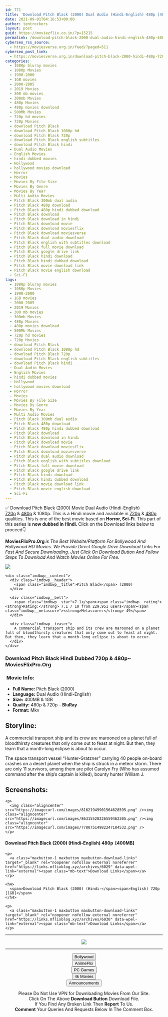 ```yaml
---
id: 771
title: 'Download Pitch Black (2000) Dual Audio (Hindi-English) 480p [400MB] || 720p [1GB]'
date: 2021-09-01T04:16:53+00:00
author: tentrockers
layout: post
guid: https://moviezflix.co.in/?p=15215
permalink: /download-pitch-black-2000-dual-audio-hindi-english-480p-400mb-720p-1gb/
cyberseo_rss_source:
  - https://moviesverse.org.in/feed/?paged=511
cyberseo_post_link:
  - https://moviesverse.org.in/download-pitch-black-2000-hindi-480p-720p/
categories:
  - 1080p bluray movies
  - 1080p Movies
  - 1990-2000
  - 1GB movies
  - 2000-2005
  - 2019 Movies
  - 300 mb movies
  - 300mb Movies
  - 480p Movies
  - 480p movies download
  - 500Mb Movies
  - 720p hd movies
  - 720p Movies
  - download Pitch Black
  - download Pitch Black 1080p hd
  - download Pitch Black 720p
  - download Pitch Black english subtitles
  - download Pitch Black hindi
  - Dual Audio Movies
  - English Movies
  - hindi dubbed movies
  - Hollywood
  - hollywood movies download
  - Horror
  - Movies
  - Movies By File Size
  - Movies By Genre
  - Movies By Year
  - Multi Audio Movies
  - Pitch Black 300mb dual audio
  - Pitch Black 480p download
  - Pitch Black 480p hindi dubbed download
  - Pitch Black download
  - Pitch Black download in hindi
  - Pitch Black download movie
  - Pitch Black download moviesflix
  - Pitch Black download moviesverse
  - Pitch Black dual audio download
  - Pitch Black english with subtitles download
  - Pitch Black full movie download
  - Pitch Black google drive link
  - Pitch Black hindi download
  - Pitch Black hindi dubbed download
  - Pitch Black movie download link
  - Pitch Black movie english download
  - Sci-Fi
tags:
  - 1080p bluray movies
  - 1080p Movies
  - 1990-2000
  - 1GB movies
  - 2000-2005
  - 2019 Movies
  - 300 mb movies
  - 300mb Movies
  - 480p Movies
  - 480p movies download
  - 500Mb Movies
  - 720p hd movies
  - 720p Movies
  - download Pitch Black
  - download Pitch Black 1080p hd
  - download Pitch Black 720p
  - download Pitch Black english subtitles
  - download Pitch Black hindi
  - Dual Audio Movies
  - English Movies
  - hindi dubbed movies
  - Hollywood
  - hollywood movies download
  - Horror
  - Movies
  - Movies By File Size
  - Movies By Genre
  - Movies By Year
  - Multi Audio Movies
  - Pitch Black 300mb dual audio
  - Pitch Black 480p download
  - Pitch Black 480p hindi dubbed download
  - Pitch Black download
  - Pitch Black download in hindi
  - Pitch Black download movie
  - Pitch Black download moviesflix
  - Pitch Black download moviesverse
  - Pitch Black dual audio download
  - Pitch Black english with subtitles download
  - Pitch Black full movie download
  - Pitch Black google drive link
  - Pitch Black hindi download
  - Pitch Black hindi dubbed download
  - Pitch Black movie download link
  - Pitch Black movie english download
  - Sci-Fi
---
```

<div class="thecontent clearfix">
  <p>
    ✅ Download Pitch Black (2000) <a href="https://moviesverse.org.in/category/movies/" data-wpel-link="internal">Movie</a> Dual Audio (Hindi-English) <a href="https://moviesverse.org.in/720p-movies/" data-wpel-link="internal">720p</a>&nbsp;&&nbsp;<a href="https://moviesverse.org.in/480p-movies/" data-wpel-link="internal">480p</a> & 1080p. This is a Hindi movie and available in <a href="https://moviesverse.org.in/720p-movies/" data-wpel-link="internal">720p</a>&nbsp;&&nbsp;<a href="https://moviesverse.org.in/480p-movies/" data-wpel-link="internal">480p</a> qualities. This is one of the best movie based on <strong>Horror, Sci-Fi</strong>. This part of this series is <strong>now dubbed in <span>Hindi.&nbsp;</span></strong><span>Click on the Download links below to proceed👇</span>
  </p>
  
  <p>
    <strong><span>MoviesFlixPro.Org&nbsp;</span></strong><em>is The Best Website/Platform For Bollywood And Hollywood HD Movies. We Provide Direct Google Drive Download Links For Fast And Secure Downloading. Just Click On Download Button And Follow Steps To&nbsp;Download And Watch Movies Online For Free.</em>
  </p>
  
  <div class="imdbwp imdbwp--movie dark">
    <div class="imdbwp__thumb">
      <a class="imdbwp__link" target="_blank" title="Pitch Black" href="https://www.imdb.com/title/tt0134847/" rel="nofollow external noopener noreferrer" data-wpel-link="external"><img class="imdbwp__img" src="https://m.media-amazon.com/images/M/MV5BNTNmYzE1OWYtZDdjNC00OTdhLTg1YjUtYWJlZTVkMzkzNmVkXkEyXkFqcGdeQXVyMTQxNzMzNDI@._V1_SX300.jpg" /></a>
    </div>
    
    <div class="imdbwp__content">
      <div class="imdbwp__header">
        <span class="imdbwp__title">Pitch Black</span> (2000)
      </div>
      
      <div class="imdbwp__belt">
        <span class="imdbwp__star">7.1</span><span class="imdbwp__rating"><strong>Rating:</strong> 7.1 / 10 from 229,951 users</span><span class="imdbwp__metascore"><strong>Metascore:</strong> 49</span>
      </div>
      
      <div class="imdbwp__teaser">
        A commercial transport ship and its crew are marooned on a planet full of bloodthirsty creatures that only come out to feast at night. But then, they learn that a month-long eclipse is about to occur.
      </div>
    </div>
  </div>
  
  <h3>
    <span>Download Pitch Black Hindi Dubbed 720p & 480p~ MoviesFlixPro.Org</span>
  </h3>
  
  <h3>
    <span>&nbsp;Movie Info:&nbsp;</span>
  </h3>
  
  <ul>
    <li>
      <strong>Full Name: </strong>Pitch Black (2000)
    </li>
    <li>
      <strong>Language:</strong> Dual Audio (Hindi-English)
    </li>
    <li>
      <strong>Size:</strong> 400MB & 1GB
    </li>
    <li>
      <strong>Quality:</strong> 480p & 720p – <span><strong>BluRay</strong></span>
    </li>
    <li>
      <strong>Format:</strong>&nbsp;Mkv
    </li>
  </ul>
  
  <h2>
    <span>Storyline:</span>
  </h2>
  
  <p>
    A commercial transport ship and its crew are marooned on a planet full of bloodthirsty creatures that only come out to feast at night. But then, they learn that a month-long eclipse is about to occur.
  </p>
  
  <div>
    The space transport vessel “Hunter-Gratzner” carrying 40 people on-board crashes on a desert planet when the ship is struck in a meteor storm. There are only 11 survivors, among them are pilot Carolyn Fry (Who has assumed command after the ship’s captain is killed), bounty hunter William J.
  </div>
  
  <div class="summary_text">
    <h2>
      <span>Screenshots:</span>
    </h2>
    
    <p>
      <img class="aligncenter" src="https://imagecurl.com/images/81621949901564628595.png" /><img class="aligncenter" src="https://imagecurl.com/images/86315528226559462305.png" /><img class="aligncenter" src="https://imagecurl.com/images/77807514982247184532.png" />
    </p>
  </div>
  
  <div class="inline canwrap">
    <h4>
      <span>Download Pitch Black (2000) (Hindi-English) </span><span>480p&nbsp; [400MB]</span>
    </h4>
    
    <p>
      <a class="maxbutton-1 maxbutton maxbutton-download-links" target="_blank" rel="noopener nofollow external noreferrer" href="https://links.mflixblog.xyz/archives/6029" data-wpel-link="external"><span class="mb-text">Download Links</span></a>
    </p>
    
    <h4>
      <span>Download Pitch Black (2000) (Hindi-</span><span>English) 720p [1GB]</span>
    </h4>
    
    <p>
      <a class="maxbutton-1 maxbutton maxbutton-download-links" target="_blank" rel="noopener nofollow external noreferrer" href="https://links.mflixblog.xyz/archives/6030" data-wpel-link="external"><span class="mb-text">Download Links</span></a>
    </p>
  </div>
</div>

<center>
  </p> 
  
  <hr />
  
  <p>
    <a href="http://gdrivepro.xyz/join.php" data-wpel-link="external" target="_blank" rel="nofollow external noopener noreferrer"><img src="https://i.imgur.com/FhMdWdW.png" /></a>
  </p>
  
  <hr />
  
  <p>
    <a href="https://dogemovies.xyz" target="_blank" data-wpel-link="external" rel="nofollow external noopener noreferrer"><button class="button button5">Bollywood</button></a><br /> <a href="https://animeflix.in" target="_blank" data-wpel-link="external" rel="nofollow external noopener noreferrer"><button class="button button5">AnimeFlix</button></a><br /> <a href="https://gamesflix.net/" target="_blank" data-wpel-link="external" rel="nofollow external noopener noreferrer"><button class="button button5">PC Games</button></a><br /> <a href="https://uhdmovies.in" target="_blank" data-wpel-link="external" rel="nofollow external noopener noreferrer"><button class="button button5">4k Movies</button></a><br /> <a href="https://moviesverse.org.in/announcements/" target="_blank" data-wpel-link="internal" rel="noopener"><button class="button button5">Announcements</button></a>
  </p>
  
  <div class="alert alert-danger">
    Please Do Not Use VPN for Downloading Movies From Our Site.
  </div>
  
  <div class="alert alert-success">
    Click On The Above <strong>Download Button</strong> Download File.
  </div>
  
  <div class="alert alert-warning">
    If You Find Any Broken Link Then <strong>Report</strong> To Us.
  </div>
  
  <div class="alert alert-info">
    <strong>Comment</strong> Your Queries And Requests Below In The Comment Box.
  </div>
  
  <p>
    </center>
  </p>